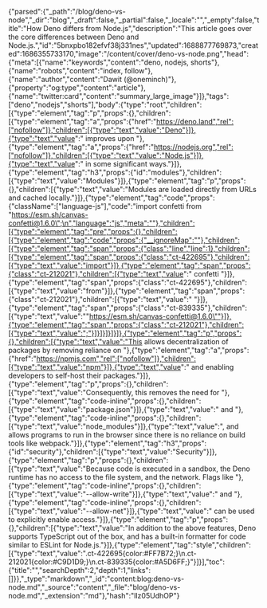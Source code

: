 {"parsed":{"_path":"/blog/deno-vs-node","_dir":"blog","_draft":false,"_partial":false,"_locale":"","_empty":false,"title":"How Deno differs from Node.js","description":"This article goes over the core differences between Deno and Node.js.","id":"5bnxpbo182efvf38j331nes","updated":1688877769873,"created":1686355733170,"image":"/content/cover/deno-vs-node.png","head":{"meta":[{"name":"keywords","content":"deno, nodejs, shorts"},{"name":"robots","content":"index, follow"},{"name":"author","content":"Dawit (@oneminch)"},{"property":"og:type","content":"article"},{"name":"twitter:card","content":"summary_large_image"}]},"tags":["deno","nodejs","shorts"],"body":{"type":"root","children":[{"type":"element","tag":"p","props":{},"children":[{"type":"element","tag":"a","props":{"href":"https://deno.land","rel":["nofollow"]},"children":[{"type":"text","value":"Deno"}]},{"type":"text","value":" improves upon "},{"type":"element","tag":"a","props":{"href":"https://nodejs.org","rel":["nofollow"]},"children":[{"type":"text","value":"Node.js"}]},{"type":"text","value":" in some significant ways."}]},{"type":"element","tag":"h3","props":{"id":"modules"},"children":[{"type":"text","value":"Modules"}]},{"type":"element","tag":"p","props":{},"children":[{"type":"text","value":"Modules are loaded directly from URLs and cached locally."}]},{"type":"element","tag":"code","props":{"className":["language-js"],"code":"import confetti from \"https://esm.sh/canvas-confetti@1.6.0\";\n","language":"js","meta":""},"children":[{"type":"element","tag":"pre","props":{},"children":[{"type":"element","tag":"code","props":{"__ignoreMap":""},"children":[{"type":"element","tag":"span","props":{"class":"line","line":1},"children":[{"type":"element","tag":"span","props":{"class":"ct-422695"},"children":[{"type":"text","value":"import"}]},{"type":"element","tag":"span","props":{"class":"ct-212021"},"children":[{"type":"text","value":" confetti "}]},{"type":"element","tag":"span","props":{"class":"ct-422695"},"children":[{"type":"text","value":"from"}]},{"type":"element","tag":"span","props":{"class":"ct-212021"},"children":[{"type":"text","value":" "}]},{"type":"element","tag":"span","props":{"class":"ct-839335"},"children":[{"type":"text","value":"\"https://esm.sh/canvas-confetti@1.6.0\""}]},{"type":"element","tag":"span","props":{"class":"ct-212021"},"children":[{"type":"text","value":";"}]}]}]}]}]},{"type":"element","tag":"p","props":{},"children":[{"type":"text","value":"This allows decentralization of packages by removing reliance on "},{"type":"element","tag":"a","props":{"href":"https://npmjs.com","rel":["nofollow"]},"children":[{"type":"text","value":"npm"}]},{"type":"text","value":" and enabling developers to self-host their packages."}]},{"type":"element","tag":"p","props":{},"children":[{"type":"text","value":"Consequently, this removes the need for "},{"type":"element","tag":"code-inline","props":{},"children":[{"type":"text","value":"package.json"}]},{"type":"text","value":" and "},{"type":"element","tag":"code-inline","props":{},"children":[{"type":"text","value":"node_modules"}]},{"type":"text","value":", and allows programs to run in the browser since there is no reliance on build tools like webpack."}]},{"type":"element","tag":"h3","props":{"id":"security"},"children":[{"type":"text","value":"Security"}]},{"type":"element","tag":"p","props":{},"children":[{"type":"text","value":"Because code is executed in a sandbox, the Deno runtime has no access to the file system, and the network. Flags like "},{"type":"element","tag":"code-inline","props":{},"children":[{"type":"text","value":"--allow-write"}]},{"type":"text","value":" and "},{"type":"element","tag":"code-inline","props":{},"children":[{"type":"text","value":"--allow-net"}]},{"type":"text","value":" can be used to explicitly enable access."}]},{"type":"element","tag":"p","props":{},"children":[{"type":"text","value":"In addition to the above features, Deno supports TypeScript out of the box, and has a built-in formatter for code similar to ESLint for Node.js."}]},{"type":"element","tag":"style","children":[{"type":"text","value":".ct-422695{color:#FF7B72;}\n.ct-212021{color:#C9D1D9;}\n.ct-839335{color:#A5D6FF;}"}]}],"toc":{"title":"","searchDepth":2,"depth":1,"links":[]}},"_type":"markdown","_id":"content:blog:deno-vs-node.md","_source":"content","_file":"blog/deno-vs-node.md","_extension":"md"},"hash":"lIz05UdhOP"}